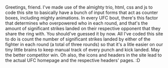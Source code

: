 Greetings, friend.
I've made use of the almighty trio, html, css and js to code this site to basically have a bunch of input forms that act as counter boxes, including mighty animations. 
In every UFC bout, there's this factor that determines who overpowered who in each round, and that's the amount of significant strikes landed on their respective opponent that they share the ring with. You should've guessed it by now. All I've coded this site to do is count the number of significant strikes landed by either of the fighter in each round (a total of three rounds) so that it's a litle easier on our tiny little brains to keep manual track of every punch and kick landed. May the better competitor win.
Oh also, the icons and headers in the site lead to the actual UFC homepage and the respective headers' pages. :D
